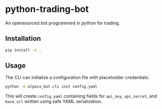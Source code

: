 # python-trading-bot
An opensourced bot programmed in python for trading.

## Installation
```bash
pip install -e .
```

## Usage
The CLI can initialize a configuration file with placeholder credentials:
```bash
python -m alpaca_bot.cli init config.yaml
```
This will create `config.yaml` containing fields for `api_key`, `api_secret`, and
`base_url` written using safe YAML serialization.
